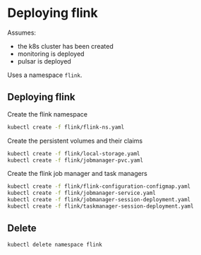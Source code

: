 # Deploying flink

Assumes:

- the k8s cluster has been created
- monitoring is deployed
- pulsar is deployed

Uses a namespace `flink`.

## Deploying flink

Create the flink namespace

```bash
kubectl create -f flink/flink-ns.yaml
```

Create the persistent volumes and their claims

```bash
kubectl create -f flink/local-storage.yaml
kubectl create -f flink/jobmanager-pvc.yaml
```

Create the flink job manager and task managers

```bash
kubectl create -f flink/flink-configuration-configmap.yaml
kubectl create -f flink/jobmanager-service.yaml
kubectl create -f flink/jobmanager-session-deployment.yaml
kubectl create -f flink/taskmanager-session-deployment.yaml

```

## Delete

```bash
kubectl delete namespace flink
```